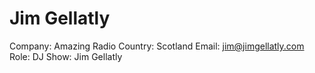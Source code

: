 # Jim Gellatly

Company: Amazing Radio
Country: Scotland
Email: jim@jimgellatly.com
Role: DJ
Show: Jim Gellatly